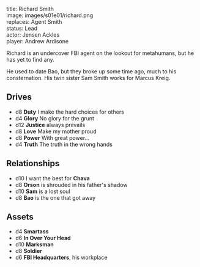 title: Richard Smith  
image: images/s01e01/richard.png  
replaces: Agent Smith  
status: Lead  
actor: Jensen Ackles  
player: Andrew Ardisone  

Richard is an undercover FBI agent on the lookout for metahumans, but he has yet to find any.

He used to date Bao, but they broke up some time ago, much to his consternation. His twin sister Sam Smith works for Marcus Kreig.

## Drives

* d8 **Duty** I make the hard choices for others
* d4 **Glory** No glory for the grunt
* d12 **Justice** always prevails
* d8 **Love** Make my mother proud
* d8 **Power** With great power…
* d4 **Truth** The truth in the wrong hands

## Relationships

* d10 I want the best for **Chava**
* d8 **Orson** is shrouded in his father's shadow
* d10 **Sam** is a lost soul
* d8 **Bao** is the one that got away

## Assets

* d4 **Smartass**
* d6 **In Over Your Head**
* d10 **Marksman**
* d8 **Soldier**
* d6 **FBI Headquarters**, his workplace